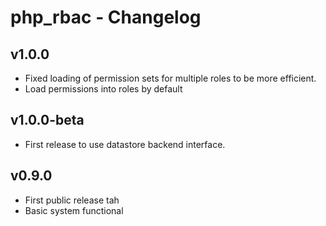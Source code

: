 php_rbac - Changelog
=================================

v1.0.0
------------------------

- Fixed loading of permission sets for multiple roles to be more efficient.
- Load permissions into roles by default


v1.0.0-beta
------------------------

- First release to use datastore backend interface.


v0.9.0
------------------------

- First public release tah
- Basic system functional
